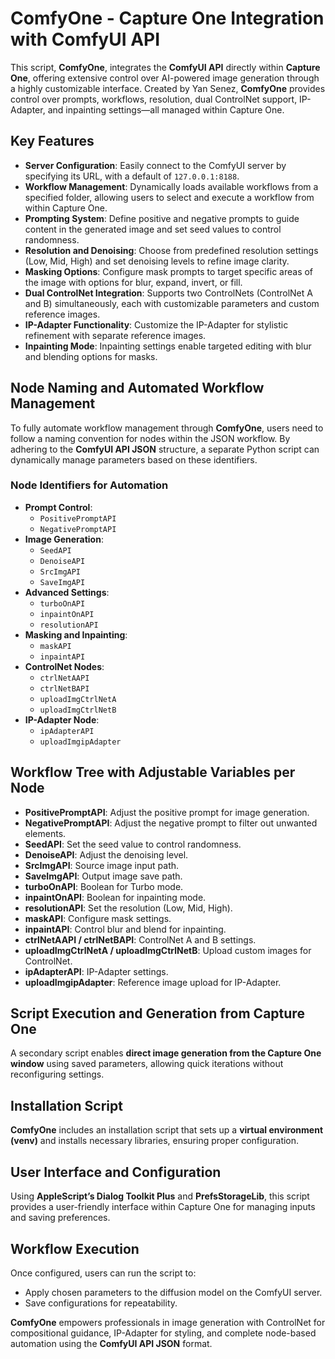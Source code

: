 # ComfyOne - Capture One Integration with ComfyUI API

This script, **ComfyOne**, integrates the **ComfyUI API** directly within **Capture One**, offering extensive control over AI-powered image generation through a highly customizable interface. Created by Yan Senez, **ComfyOne** provides control over prompts, workflows, resolution, dual ControlNet support, IP-Adapter, and inpainting settings—all managed within Capture One.

## Key Features

- **Server Configuration**: Easily connect to the ComfyUI server by specifying its URL, with a default of `127.0.0.1:8188`.
- **Workflow Management**: Dynamically loads available workflows from a specified folder, allowing users to select and execute a workflow from within Capture One.
- **Prompting System**: Define positive and negative prompts to guide content in the generated image and set seed values to control randomness.
- **Resolution and Denoising**: Choose from predefined resolution settings (Low, Mid, High) and set denoising levels to refine image clarity.
- **Masking Options**: Configure mask prompts to target specific areas of the image with options for blur, expand, invert, or fill.
- **Dual ControlNet Integration**: Supports two ControlNets (ControlNet A and B) simultaneously, each with customizable parameters and custom reference images.
- **IP-Adapter Functionality**: Customize the IP-Adapter for stylistic refinement with separate reference images.
- **Inpainting Mode**: Inpainting settings enable targeted editing with blur and blending options for masks.

## Node Naming and Automated Workflow Management

To fully automate workflow management through **ComfyOne**, users need to follow a naming convention for nodes within the JSON workflow. By adhering to the **ComfyUI API JSON** structure, a separate Python script can dynamically manage parameters based on these identifiers.

### Node Identifiers for Automation

- **Prompt Control**:
  - `PositivePromptAPI`
  - `NegativePromptAPI`
- **Image Generation**:
  - `SeedAPI`
  - `DenoiseAPI`
  - `SrcImgAPI`
  - `SaveImgAPI`
- **Advanced Settings**:
  - `turboOnAPI`
  - `inpaintOnAPI`
  - `resolutionAPI`
- **Masking and Inpainting**:
  - `maskAPI`
  - `inpaintAPI`
- **ControlNet Nodes**:
  - `ctrlNetAAPI`
  - `ctrlNetBAPI`
  - `uploadImgCtrlNetA`
  - `uploadImgCtrlNetB`
- **IP-Adapter Node**:
  - `ipAdapterAPI`
  - `uploadImgipAdapter`

## Workflow Tree with Adjustable Variables per Node

- **PositivePromptAPI**: Adjust the positive prompt for image generation.
- **NegativePromptAPI**: Adjust the negative prompt to filter out unwanted elements.
- **SeedAPI**: Set the seed value to control randomness.
- **DenoiseAPI**: Adjust the denoising level.
- **SrcImgAPI**: Source image input path.
- **SaveImgAPI**: Output image save path.
- **turboOnAPI**: Boolean for Turbo mode.
- **inpaintOnAPI**: Boolean for inpainting mode.
- **resolutionAPI**: Set the resolution (Low, Mid, High).
- **maskAPI**: Configure mask settings.
- **inpaintAPI**: Control blur and blend for inpainting.
- **ctrlNetAAPI / ctrlNetBAPI**: ControlNet A and B settings.
- **uploadImgCtrlNetA / uploadImgCtrlNetB**: Upload custom images for ControlNet.
- **ipAdapterAPI**: IP-Adapter settings.
- **uploadImgipAdapter**: Reference image upload for IP-Adapter.

## Script Execution and Generation from Capture One

A secondary script enables **direct image generation from the Capture One window** using saved parameters, allowing quick iterations without reconfiguring settings.

## Installation Script

**ComfyOne** includes an installation script that sets up a **virtual environment (venv)** and installs necessary libraries, ensuring proper configuration.

## User Interface and Configuration

Using **AppleScript’s Dialog Toolkit Plus** and **PrefsStorageLib**, this script provides a user-friendly interface within Capture One for managing inputs and saving preferences.

## Workflow Execution

Once configured, users can run the script to:
- Apply chosen parameters to the diffusion model on the ComfyUI server.
- Save configurations for repeatability.

**ComfyOne** empowers professionals in image generation with ControlNet for compositional guidance, IP-Adapter for styling, and complete node-based automation using the **ComfyUI API JSON** format.
